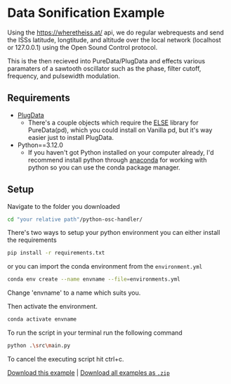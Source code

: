 # Data Sonification Example

Using the <https://wheretheiss.at/> api, we do regular webrequests and send the ISSs latitude, longtitude, and altitude over the local network (localhost or 127.0.0.1) using the Open Sound Control protocol.

This is the then recieved into PureData/PlugData and effects various paramaters of a sawtooth oscillator such as the phase, filter cutoff, frequency, and pulsewidth modulation.

## Requirements

+ [PlugData](https://plugdata.org/)
  + There's a couple objects which require the [ELSE](https://github.com/porres/pd-else) library for PureData(pd), which you could install on Vanilla pd, but it's way easier just to install PlugData.
+ Python==3.12.0
  + If you haven't got Python installed on your computer already, I'd recommend install python through [anaconda](https://www.anaconda.com/) for working with python so you can use the conda package manager.

## Setup

Navigate to the folder you downloaded

```bash
cd "your relative path"/python-osc-handler/
```

There's two ways to setup your python environment you can either install the requirements

```bash
pip install -r requirements.txt
```

or you can import the conda environment from the ```environment.yml```

```bash
conda env create --name envname --file=environments.yml
```

Change 'envname' to a name which suits you.

Then activate the environment.

```bash
conda activate envname
```

To run the script in your terminal run the following command

```bash
python .\src\main.py
```

To cancel the executing script hit ctrl+c.

[Download this example](https://github.com/XRRCA/CreativeCoding/raw/main/puredata/data_sonification/data_sonification.zip) | [Download all examples as `.zip`](https://github.com/XRRCA/CreativeCoding/archive/refs/heads/main.zip)

